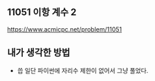 ## 11051 이항 계수 2

<https://www.acmicpc.net/problem/11051>

## 내가 생각한 방법

<!-- ![이미지](./img.png) -->

- 씁 일단 파이썬에 자리수 제한이 없어서 그냥 풀었다.
